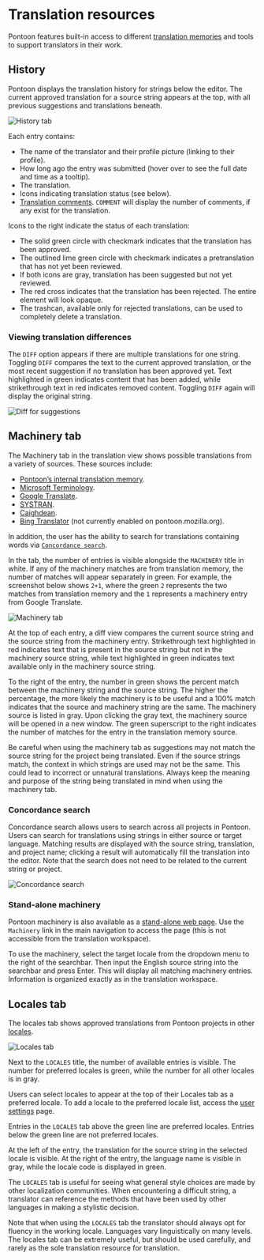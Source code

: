 # Translation resources

<!-- toc -->

Pontoon features built-in access to different [translation memories](glossary.md#translation-memory) and tools to support translators in their work.

## History

Pontoon displays the translation history for strings below the editor. The current approved translation for a source string appears at the top, with all previous suggestions and translations beneath.

![History tab](../../assets/images/pontoon/resources/history.png)

Each entry contains:
* The name of the translator and their profile picture (linking to their profile).
* How long ago the entry was submitted (hover over to see the full date and time as a tooltip).
* The translation.
* Icons indicating translation status (see below).
* [Translation comments](glossary.md#comment). `COMMENT` will display the number of comments, if any exist for the translation.

Icons to the right indicate the status of each translation:
* The solid green circle with checkmark indicates that the translation has been approved.
* The outlined lime green circle with checkmark indicates a pretranslation that has not yet been reviewed.
* If both icons are gray, translation has been suggested but not yet reviewed.
* The red cross indicates that the translation has been rejected. The entire element will look opaque.
* The trashcan, available only for rejected translations, can be used to completely delete a translation.

### Viewing translation differences

The `DIFF` option appears if there are multiple translations for one string. Toggling `DIFF` compares the text to the current approved translation, or the most recent suggestion if no translation has been approved yet. Text highlighted in green indicates content that has been added, while strikethrough text in red indicates removed content. Toggling `DIFF` again will display the original string.

![Diff for suggestions](../../assets/images/pontoon/resources/suggestions_diff.png)

## Machinery tab

The Machinery tab in the translation view shows possible translations from a variety of sources. These sources include:
* [Pontoon’s internal translation memory](translate.md#downloading-and-uploading-translations).
* [Microsoft Terminology](https://www.microsoft.com/Language/).
* [Google Translate](https://translate.google.com).
* [SYSTRAN](https://www.systran.net/).
* [Caighdean](https://github.com/kscanne/caighdean).
* [Bing Translator](https://www.bing.com/translator) (not currently enabled on pontoon.mozilla.org).

In addition, the user has the ability to search for translations containing words via [`Concordance search`](#concordance-search).

In the tab, the number of entries is visible alongside the `MACHINERY` title in white. If any of the machinery matches are from translation memory, the number of matches will appear separately in green. For example, the screenshot below shows `2+1`, where the green `2` represents the two matches from translation memory and the `1` represents a machinery entry from Google Translate.

![Machinery tab](../../assets/images/pontoon/resources/machinery.png)

At the top of each entry, a diff view compares the current source string and the source string from the machinery entry. Strikethrough text highlighted in red indicates text that is present in the source string but not in the machinery source string, while text highlighted in green indicates text available only in the machinery source string.

To the right of the entry, the number in green shows the percent match between the machinery string and the source string. The higher the percentage, the more likely the machinery is to be useful and a 100% match indicates that the source and machinery string are the same. The machinery source is listed in gray. Upon clicking the gray text, the machinery source will be opened in a new window. The green superscript to the right indicates the number of matches for the entry in the translation memory source.

Be careful when using the machinery tab as suggestions may not match the source string for the project being translated. Even if the source strings match, the context in which strings are used may not be the same. This could lead to incorrect or unnatural translations. Always keep the meaning and purpose of the string being translated in mind when using the machinery tab.

### Concordance search

Concordance search allows users to search across all projects in Pontoon. Users can search for translations using strings in either source or target language. Matching results are displayed with the source string, translation, and project name; clicking a result will automatically fill the translation into the editor. Note that the search does not need to be related to the current string or project.

![Concordance search](../../assets/images/pontoon/resources/concordance_search.png)

### Stand-alone machinery

Pontoon machinery is also available as a [stand-alone web page](https://pontoon.mozilla.org/machinery/). Use the `Machinery` link in the main navigation to access the page (this is not accessible from the translation workspace).

To use the machinery, select the target locale from the dropdown menu to the right of the searchbar. Then input the English source string into the searchbar and press Enter. This will display all matching machinery entries. Information is organized exactly as in the translation workspace.

## Locales tab

The locales tab shows approved translations from Pontoon projects in other [locales](glossary.md#locale).

![Locales tab](../../assets/images/pontoon/resources/locales.png)

Next to the `LOCALES` title, the number of available entries is visible. The number for preferred locales is green, while the number for all other locales is in gray.

Users can select locales to appear at the top of their Locales tab as a preferred locale. To add a locale to the preferred locale list, access the [user settings](users.md#locale-settings) page.

Entries in the `LOCALES` tab above the green line are preferred locales. Entries below the green line are not preferred locales.

At the left of the entry, the translation for the source string in the selected locale is visible. At the right of the entry, the language name is visible in gray, while the locale code is displayed in green.

The `LOCALES` tab is useful for seeing what general style choices are made by other localization communities. When encountering a difficult string, a translator can reference the methods that have been used by other languages in making a stylistic decision.

Note that when using the `LOCALES` tab the translator should always opt for fluency in the working locale. Languages vary linguistically on many levels. The locales tab can be extremely useful, but should be used carefully, and rarely as the sole translation resource for translation.
